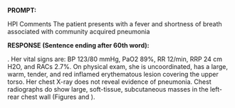 **PROMPT:**

HPI Comments The patient presents with a fever and shortness of breath associated with community acquired pneumonia

**RESPONSE (Sentence ending after 60th word):**

. Her vital signs are: BP 123/80 mmHg, PaO2 89%, RR 12/min, RRP 24 cm H2O, and RACs 2.7%. On physical exam, she is uncoordinated, has a large, warm, tender, and red inflamed erythematous lesion covering the upper torso. Her chest X-ray does not reveal evidence of pneumonia. Chest radiographs do show large, soft-tissue, subcutaneous masses in the left-rear chest wall (Figures and ). 